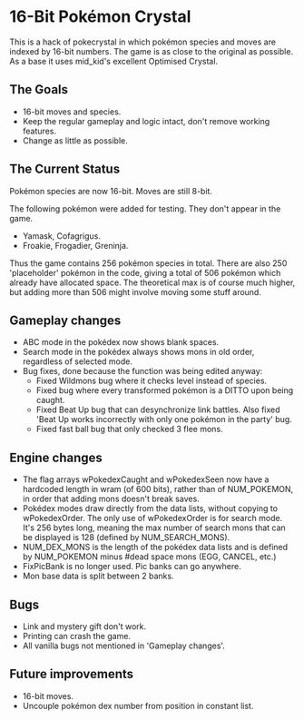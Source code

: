 16-Bit Pokémon Crystal
======================

This is a hack of pokecrystal in which pokémon species and moves are indexed by 16-bit numbers. The game is as close to the original as possible. As a base it uses mid_kid's excellent Optimised Crystal.

The Goals
---------

* 16-bit moves and species.
* Keep the regular gameplay and logic intact, don't remove working features.
* Change as little as possible.

The Current Status
------------------

Pokémon species are now 16-bit. Moves are still 8-bit.

The following pokémon were added for testing. They don't appear in the game.
* Yamask, Cofagrigus.
* Froakie, Frogadier, Greninja.

Thus the game contains 256 pokémon species in total. There are also 250 'placeholder' pokémon in the code, giving a total of 506 pokémon which already have allocated space. The theoretical max is of course much higher, but adding more than 506 might involve moving some stuff around.

Gameplay changes
----------------

* ABC mode in the pokédex now shows blank spaces.
* Search mode in the pokédex always shows mons in old order, regardless of selected mode.
* Bug fixes, done because the function was being edited anyway:
	* Fixed Wildmons bug where it checks level instead of species.
	* Fixed bug where every transformed pokémon is a DITTO upon being caught.
	* Fixed Beat Up bug that can desynchronize link battles. Also fixed 'Beat Up works incorrectly with only one pokémon in the party' bug.
	* Fixed fast ball bug that only checked 3 flee mons.

Engine changes
--------------

* The flag arrays wPokedexCaught and wPokedexSeen now have a hardcoded length in wram (of 600 bits), rather than of NUM_POKEMON, in order that adding mons doesn't break saves.
* Pokédex modes draw directly from the data lists, without copying to wPokedexOrder. The only use of wPokedexOrder is for search mode. It's 256 bytes long, meaning the max number of search mons that can be displayed is 128 (defined by NUM_SEARCH_MONS).
* NUM_DEX_MONS is the length of the pokédex data lists and is defined by NUM_POKEMON minus #dead space mons (EGG, CANCEL, etc.) 
* FixPicBank is no longer used. Pic banks can go anywhere.
* Mon base data is split between 2 banks.

Bugs
----

* Link and mystery gift don't work. 
* Printing can crash the game.
* All vanilla bugs not mentioned in 'Gameplay changes'.

Future improvements
-------------------

* 16-bit moves.
* Uncouple pokémon dex number from position in constant list.
